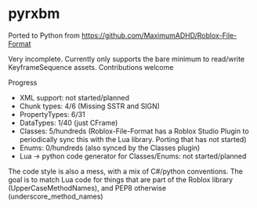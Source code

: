 # pyrxbm

Ported to Python from https://github.com/MaximumADHD/Roblox-File-Format

Very incomplete. Currently only supports the bare minimum to read/write KeyframeSequence assets. Contributions welcome

Progress
- XML support: not started/planned
- Chunk types: 4/6 (Missing SSTR and SIGN)
- PropertyTypes: 6/31
- DataTypes: 1/40 (just CFrame)
- Classes: 5/hundreds (Roblox-File-Format has a Roblox Studio Plugin to periodically sync this with the Lua library. Porting that has not started)
- Enums: 0/hundreds (also synced by the Classes plugin)
- Lua -> python code generator for Classes/Enums: not started/planned

The code style is also a mess, with a mix of C#/python conventions. The goal is to match Lua code for things that are part of the Roblox library (UpperCaseMethodNames), and PEP8 otherwise
(underscore_method_names)
